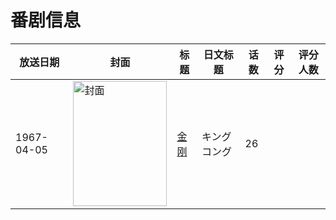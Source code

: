 # 番剧信息

|放送日期|封面|标题|日文标题|话数|评分|评分人数|
|---|---|---|---|---|---|---|
|1967-04-05|<img src="//lain.bgm.tv/pic/cover/c/43/82/508351_z5Y5Y.jpg" alt="封面" style="width:150px;height:200px;object-fit:cover;">|[金刚](https://bangumi.tv/subject/508351)|キングコング|26|||
